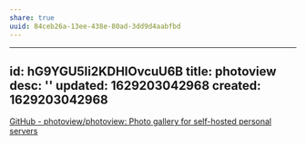 ```yaml
---
share: true
uuid: 84ceb26a-13ee-438e-80ad-3dd9d4aabfbd
---
```

---
id: hG9YGU5Ii2KDHIOvcuU6B
title: photoview
desc: ''
updated: 1629203042968
created: 1629203042968
---

[GitHub - photoview/photoview: Photo gallery for self-hosted personal servers](https://github.com/photoview/photoview)
